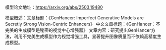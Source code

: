 模型论文地址：https://arxiv.org/abs/2503.19480

模型概述：文章标题：《GenHancer: Imperfect Generative Models are Secretly Strong Vision-Centric Enhancers》
中文文章标题：《GenHancer：不完美的生成模型是秘密的视觉中心增强器》
文章内容：研究提出GenHancer方法，利用不完美生成模型作为视觉增强工具，显著提升图像质量而不依赖高精度生成模型。
